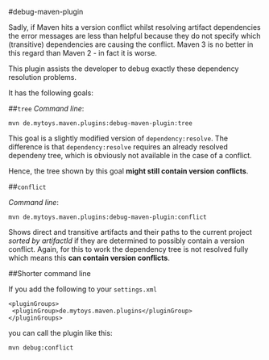 #debug-maven-plugin

Sadly, if Maven hits a version conflict whilst resolving artifact dependencies the error messages are less than helpful because they do not specify which (transitive) dependencies are causing the conflict. Maven 3 is no better in this regard than Maven 2 - in fact it is worse.

This plugin assists the developer to debug exactly these dependency resolution problems.

It has the following goals:

##`tree`
*Command line*:

    mvn de.mytoys.maven.plugins:debug-maven-plugin:tree

This goal is a slightly modified version of `dependency:resolve`. The difference is that `dependency:resolve` requires an already resolved dependeny tree, which is obviously not available in the case of a conflict.

Hence, the tree shown by this goal **might still contain version conflicts**.

##`conflict`

*Command line*:

    mvn de.mytoys.maven.plugins:debug-maven-plugin:conflict

Shows direct and transitive artifacts and their paths to the current project *sorted by artifactId* if they are determined to possibly contain a version conflict. Again, for this to work the dependency tree is not resolved fully which means this **can contain version conflicts**.

##Shorter command line

If you add the following to your `settings.xml`

    <pluginGroups>
     <pluginGroup>de.mytoys.maven.plugins</pluginGroup>
    </pluginGroups>

you can call the plugin like this:

    mvn debug:conflict
